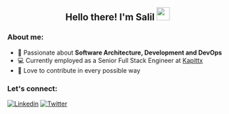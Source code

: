 <h2 align="center">Hello there! I'm Salil <img src="https://raw.githubusercontent.com/iampavangandhi/iampavangandhi/master/gifs/Hi.gif" height="30" width="30"></h2>

### About me:

- 🔭 Passionate about **Software Architecture, Development and DevOps**
- 💻 Currently employed as a Senior Full Stack Engineer at [Kapittx](https://www.kapittx.com/)
- 👯 Love to contribute in every possible way

### Let's connect:

[![Linkedin](https://img.shields.io/badge/linkedin-%230077B5.svg?&style=for-the-badge&logo=linkedin&logoColor=white)](https://www.linkedin.com/in/chincholikarsalil)
[![Twitter](https://img.shields.io/badge/Twitter-%23FAFAFA.svg?&style=for-the-badge&logo=x&logoColor=black)](https://www.twitter.com/oksalil)
